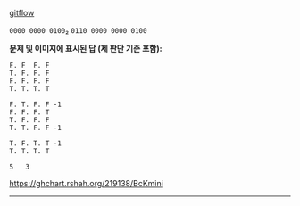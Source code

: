 [gitflow](https://tech.mfort.co.kr/blog/2022-08-05-trunk-based-development/)


`0000 0000 0100`₂
`0110 0000 0000 0100`


**문제 및 이미지에 표시된 답 (제 판단 기준 포함):**
```
F. F  F. F
T. F. F. F
F. F. F. F
T. T. T. T

F. T. F. F -1
F. F. F. T
T. F. F. F
T. T. F. F -1

T. F. T. T -1
T. T. T. T

5   3
```



https://ghchart.rshah.org/219138/BcKmini

---


